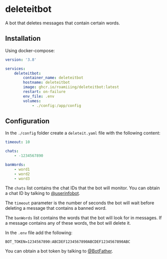 # deleteitbot

A bot that deletes messages that contain certain words.

## Installation

Using docker-compose:

```yaml
version: '3.8'

services:
    deleteitbot:
        container_name: deleteitbot
        hostname: deleteitbot
        image: ghcr.io/roamiiing/deleteitbot:latest
        restart: on-failure
        env_file: .env
        volumes:
            - ./config:/app/config
```

## Configuration

In the `./config` folder create a `deleteit.yaml` file with the following
content:

```yaml
timeout: 10

chats:
    - -1234567890

banWords:
    - word1
    - word2
    - word3
```

The `chats` list contains the chat IDs that the bot will monitor. You can obtain
a chat ID by talking to [@userinfobot](https://t.me/userinfobot).

The `timeout` parameter is the number of seconds the bot will wait before
deleting a message that contains a banned word.

The `banWords` list contains the words that the bot will look for in messages.
If a message contains any of these words, the bot will delete it.

In the `.env` file add the following:

```env
BOT_TOKEN=1234567890:ABCDEF1234567890ABCDEF1234567890ABC
```

You can obtain a bot token by talking to [@BotFather](https://t.me/BotFather).
